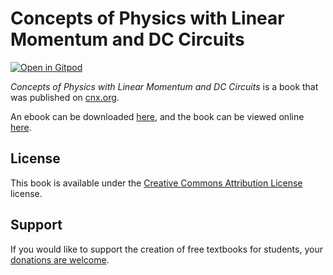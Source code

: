 # Concepts of Physics with Linear Momentum and DC Circuits

[![Open in Gitpod](https://gitpod.io/button/open-in-gitpod.svg)](https://gitpod.io/from-referrer/)

_Concepts of Physics with Linear Momentum and DC Circuits_ is a book that was published on [cnx.org](https://cnx.org/).

An ebook can be downloaded [here](https://github.com/cnx-user-books/cnxbook-concepts-of-physics-with-linear-momentum/releases/latest), and the book can be viewed online [here](https://github.com/cnx-user-books/cnxbook-concepts-of-physics-with-linear-momentum/releases/latest).

## License
This book is available under the [Creative Commons Attribution License](./LICENSE) license.

## Support
If you would like to support the creation of free textbooks for students, your [donations are welcome](https://riceconnect.rice.edu/donation/support-openstax-banner).
